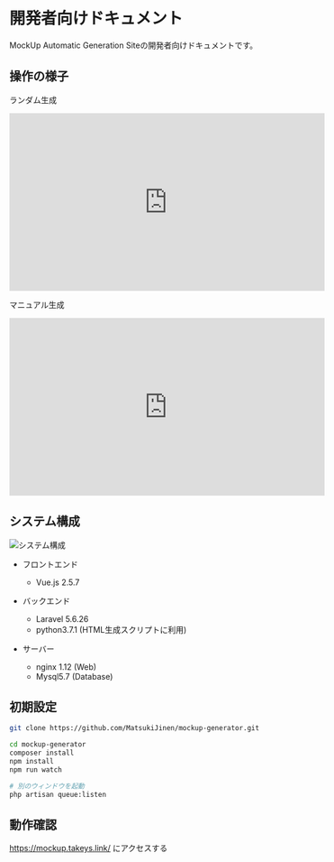 # 開発者向けドキュメント
MockUp Automatic Generation Siteの開発者向けドキュメントです。

## 操作の様子

ランダム生成
<iframe width="560" height="315" src="https://www.youtube.com/embed/UmaQF1v9My4" frameborder="0" allow="accelerometer; autoplay; encrypted-media; gyroscope; picture-in-picture" allowfullscreen></iframe>

マニュアル生成
<iframe width="560" height="315" src="https://www.youtube.com/embed/P3uG6HYEj2w" frameborder="0" allow="accelerometer; autoplay; encrypted-media; gyroscope; picture-in-picture" allowfullscreen></iframe>

## システム構成
![システム構成](https://scontent.ffuk4-1.fna.fbcdn.net/v/t1.15752-9/48355722_492679531222914_332665459256066048_n.png?_nc_cat=109&_nc_ht=scontent.ffuk4-1.fna&oh=f672350cb04a7c02943e1932ac200b94&oe=5C9C8830)

- フロントエンド
  - Vue.js 2.5.7


- バックエンド
  - Laravel 5.6.26
  - python3.7.1 (HTML生成スクリプトに利用)


- サーバー
  - nginx 1.12 (Web)
  - Mysql5.7 (Database)


## 初期設定

```bash
git clone https://github.com/MatsukiJinen/mockup-generator.git

cd mockup-generator
composer install
npm install
npm run watch

# 別のウィンドウを起動
php artisan queue:listen
```

## 動作確認

https://mockup.takeys.link/
にアクセスする


